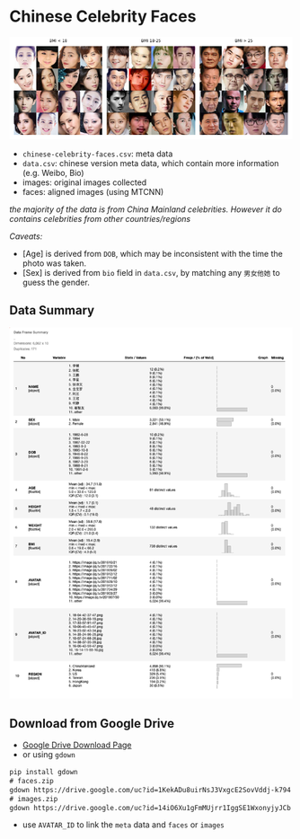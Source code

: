 # Chinese Celebrity Faces

![](./img/BMI-FACES.png)

* `chinese-celebrity-faces.csv`: meta data
* `data.csv`: chinese version meta data, which contain more information (e.g. Weibo, Bio)
* images: original images collected
* faces: aligned images (using MTCNN)

_the majority of the data is from China Mainland celebrities. However it do contains celebrities from other countries/regions_

_Caveats:_

* [Age] is derived from `DOB`, which may be inconsistent with the time the photo was taken.
* [Sex] is derived from `bio` field in `data.csv`, by matching any `男女他她` to guess the gender.

## Data Summary

![data-summary](img/data-summary.png)

## Download from Google Drive

* [Google Drive Download Page](https://drive.google.com/drive/folders/1h-nkF4MaeNYlM1zPGJ_dBDv6ObmDdX51?usp=sharing)
* or using `gdown`
```
pip install gdown
# faces.zip
gdown https://drive.google.com/uc?id=1KekADu8uirNsJ3VxgcE2SovVddj-k794
# images.zip
gdown https://drive.google.com/uc?id=14iO6Xu1gFmMUjrr1IggSE1WxonyjyJCb
```
* use `AVATAR_ID` to link the `meta` data and `faces` or `images`